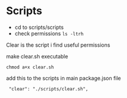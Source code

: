 # Scripts

-   cd to scripts/scripts
-   check permissions
    `ls -ltrh`

Clear is the script i find useful permissions

make clear.sh executable

`chmod a+x clear.sh`

add this to the scripts in main package.json file

` "clear": "./scripts/clear.sh",`
